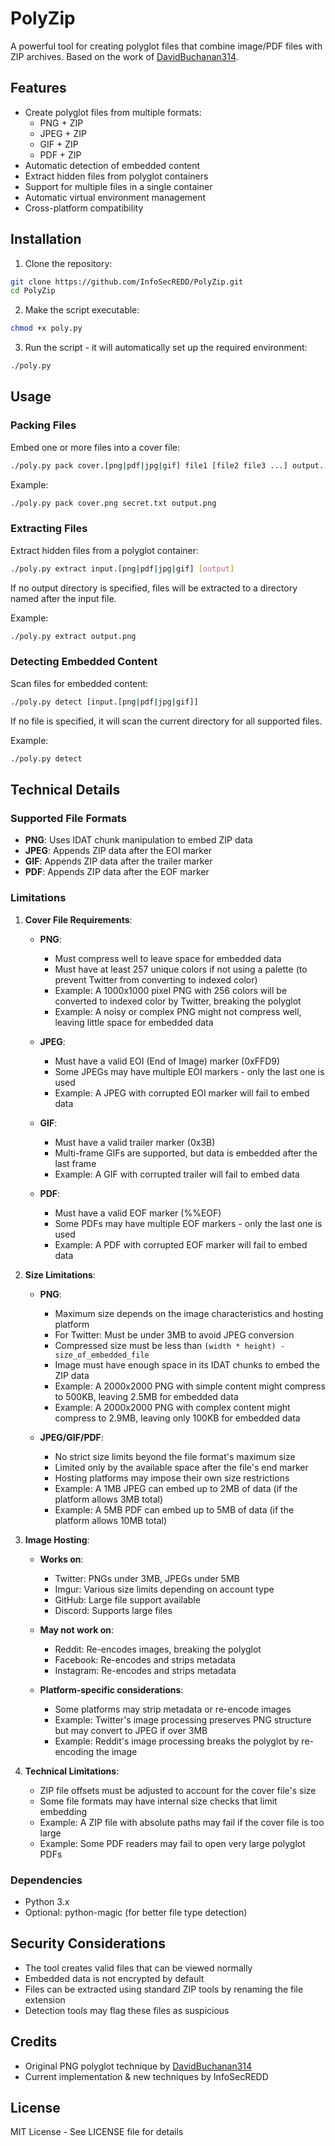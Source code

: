 # PolyZip

A powerful tool for creating polyglot files that combine image/PDF files with ZIP archives. Based on the work of [DavidBuchanan314](https://github.com/DavidBuchanan314/tweetable-polyglot-png).

## Features

- Create polyglot files from multiple formats:
  - PNG + ZIP
  - JPEG + ZIP
  - GIF + ZIP
  - PDF + ZIP
- Automatic detection of embedded content
- Extract hidden files from polyglot containers
- Support for multiple files in a single container
- Automatic virtual environment management
- Cross-platform compatibility

## Installation

1. Clone the repository:
```bash
git clone https://github.com/InfoSecREDD/PolyZip.git
cd PolyZip
```

2. Make the script executable:
```bash
chmod +x poly.py
```

3. Run the script - it will automatically set up the required environment:
```bash
./poly.py
```

## Usage

### Packing Files

Embed one or more files into a cover file:
```bash
./poly.py pack cover.[png|pdf|jpg|gif] file1 [file2 file3 ...] output.[png|pdf|jpg|gif]
```

Example:
```bash
./poly.py pack cover.png secret.txt output.png
```

### Extracting Files

Extract hidden files from a polyglot container:
```bash
./poly.py extract input.[png|pdf|jpg|gif] [output]
```

If no output directory is specified, files will be extracted to a directory named after the input file.

Example:
```bash
./poly.py extract output.png
```

### Detecting Embedded Content

Scan files for embedded content:
```bash
./poly.py detect [input.[png|pdf|jpg|gif]]
```

If no file is specified, it will scan the current directory for all supported files.

Example:
```bash
./poly.py detect
```

## Technical Details

### Supported File Formats

- **PNG**: Uses IDAT chunk manipulation to embed ZIP data
- **JPEG**: Appends ZIP data after the EOI marker
- **GIF**: Appends ZIP data after the trailer marker
- **PDF**: Appends ZIP data after the EOF marker

### Limitations

1. **Cover File Requirements**:
   - **PNG**:
     - Must compress well to leave space for embedded data
     - Must have at least 257 unique colors if not using a palette (to prevent Twitter from converting to indexed color)
     - Example: A 1000x1000 pixel PNG with 256 colors will be converted to indexed color by Twitter, breaking the polyglot
     - Example: A noisy or complex PNG might not compress well, leaving little space for embedded data
   
   - **JPEG**:
     - Must have a valid EOI (End of Image) marker (0xFFD9)
     - Some JPEGs may have multiple EOI markers - only the last one is used
     - Example: A JPEG with corrupted EOI marker will fail to embed data
   
   - **GIF**:
     - Must have a valid trailer marker (0x3B)
     - Multi-frame GIFs are supported, but data is embedded after the last frame
     - Example: A GIF with corrupted trailer will fail to embed data
   
   - **PDF**:
     - Must have a valid EOF marker (%%EOF)
     - Some PDFs may have multiple EOF markers - only the last one is used
     - Example: A PDF with corrupted EOF marker will fail to embed data

2. **Size Limitations**:
   - **PNG**:
     - Maximum size depends on the image characteristics and hosting platform
     - For Twitter: Must be under 3MB to avoid JPEG conversion
     - Compressed size must be less than `(width * height) - size_of_embedded_file`
     - Image must have enough space in its IDAT chunks to embed the ZIP data
     - Example: A 2000x2000 PNG with simple content might compress to 500KB, leaving 2.5MB for embedded data
     - Example: A 2000x2000 PNG with complex content might compress to 2.9MB, leaving only 100KB for embedded data
   
   - **JPEG/GIF/PDF**:
     - No strict size limits beyond the file format's maximum size
     - Limited only by the available space after the file's end marker
     - Hosting platforms may impose their own size restrictions
     - Example: A 1MB JPEG can embed up to 2MB of data (if the platform allows 3MB total)
     - Example: A 5MB PDF can embed up to 5MB of data (if the platform allows 10MB total)

3. **Image Hosting**:
   - **Works on**:
     - Twitter: PNGs under 3MB, JPEGs under 5MB
     - Imgur: Various size limits depending on account type
     - GitHub: Large file support available
     - Discord: Supports large files
   
   - **May not work on**:
     - Reddit: Re-encodes images, breaking the polyglot
     - Facebook: Re-encodes and strips metadata
     - Instagram: Re-encodes and strips metadata
   
   - **Platform-specific considerations**:
     - Some platforms may strip metadata or re-encode images
     - Example: Twitter's image processing preserves PNG structure but may convert to JPEG if over 3MB
     - Example: Reddit's image processing breaks the polyglot by re-encoding the image

4. **Technical Limitations**:
   - ZIP file offsets must be adjusted to account for the cover file's size
   - Some file formats may have internal size checks that limit embedding
   - Example: A ZIP file with absolute paths may fail if the cover file is too large
   - Example: Some PDF readers may fail to open very large polyglot PDFs

### Dependencies

- Python 3.x
- Optional: python-magic (for better file type detection)

## Security Considerations

- The tool creates valid files that can be viewed normally
- Embedded data is not encrypted by default
- Files can be extracted using standard ZIP tools by renaming the file extension
- Detection tools may flag these files as suspicious

## Credits

- Original PNG polyglot technique by [DavidBuchanan314](https://github.com/DavidBuchanan314/tweetable-polyglot-png)
- Current implementation & new techniques by InfoSecREDD

## License

MIT License - See LICENSE file for details
